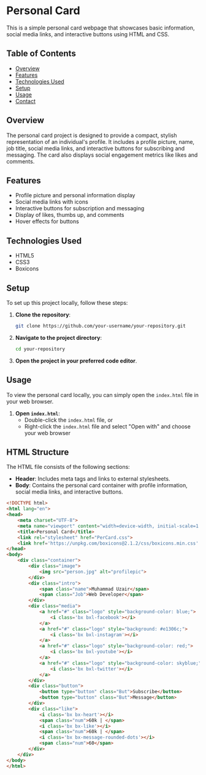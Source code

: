 # Personal Card

This is a simple personal card webpage that showcases basic information, social media links, and interactive buttons using HTML and CSS.

## Table of Contents

- [Overview](#overview)
- [Features](#features)
- [Technologies Used](#technologies-used)
- [Setup](#setup)
- [Usage](#usage)
- [Contact](#contact)

## Overview

The personal card project is designed to provide a compact, stylish representation of an individual's profile. It includes a profile picture, name, job title, social media links, and interactive buttons for subscribing and messaging. The card also displays social engagement metrics like likes and comments.

## Features

- Profile picture and personal information display
- Social media links with icons
- Interactive buttons for subscription and messaging
- Display of likes, thumbs up, and comments
- Hover effects for buttons

## Technologies Used

- HTML5
- CSS3
- Boxicons

## Setup

To set up this project locally, follow these steps:

1. **Clone the repository**:
    ```bash
    git clone https://github.com/your-username/your-repository.git
    ```

2. **Navigate to the project directory**:
    ```bash
    cd your-repository
    ```

3. **Open the project in your preferred code editor**.

## Usage

To view the personal card locally, you can simply open the `index.html` file in your web browser.

1. **Open `index.html`**:
    - Double-click the `index.html` file, or
    - Right-click the `index.html` file and select "Open with" and choose your web browser

## HTML Structure

The HTML file consists of the following sections:
- **Header**: Includes meta tags and links to external stylesheets.
- **Body**: Contains the personal card container with profile information, social media links, and interactive buttons.

```html
<!DOCTYPE html>
<html lang="en">
<head>
    <meta charset="UTF-8">
    <meta name="viewport" content="width=device-width, initial-scale=1.0">
    <title>Personal Card</title>
    <link rel="stylesheet" href="PerCard.css">
    <link href='https://unpkg.com/boxicons@2.1.2/css/boxicons.min.css' rel='stylesheet'>
</head>
<body>
    <div class="container">
        <div class="image">
            <img src="person.jpg" alt="profilepic">
        </div>
        <div class="intro">
            <span class="name">Muhammad Uzair</span>
            <span class="Job">Web Developer</span>
        </div>
        <div class="media">
            <a href="#" class="logo" style="background-color: blue;">
                <i class='bx bxl-facebook'></i>
            </a>
            <a href="#" class="logo" style="background: #e1306c;">
                <i class='bx bxl-instagram'></i>
            </a>
            <a href="#" class="logo" style="background-color: red;">
                <i class='bx bxl-youtube'></i>
            </a>
            <a href="#" class="logo" style="background-color: skyblue;">
                <i class='bx bxl-twitter'></i>
            </a>
        </div>
        <div class="button">
            <button type="button" class="But">Subscribe</button>
            <button type="button" class="But">Message</button>
        </div>
        <div class="like">
            <i class='bx bx-heart'></i>
            <span class="num">60k | </span>
            <i class='bx bx-like'></i>
            <span class="num">60k | </span>
            <i class='bx bx-message-rounded-dots'></i>
            <span class="num">60</span>  
        </div>
    </div>
</body>
</html>
